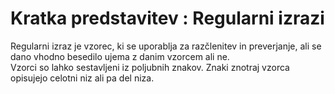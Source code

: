 # Kratka predstavitev : Regularni izrazi


Regularni izraz je vzorec, ki se uporablja za razčlenitev in preverjanje, ali se dano vhodno besedilo ujema z danim vzorcem ali ne.  
Vzorci so lahko sestavljeni iz poljubnih znakov. 
Znaki znotraj vzorca opisujejo celotni niz ali pa del niza.



